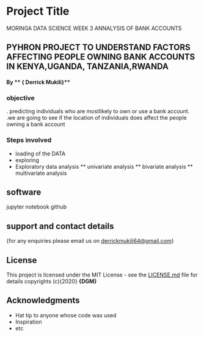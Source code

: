 # Project Title
MORINGA DATA SCIENCE WEEK 3 ANNALYSIS OF BANK ACCOUNTS
## PYHRON PROJECT TO UNDERSTAND FACTORS AFFECTING PEOPLE OWNING BANK ACCOUNTS IN  KENYA,UGANDA, TANZANIA,RWANDA

#### By ** { Derrick Mukili}**

### objective

. predicting individuals who are mostlikely to own or use a bank account.
.we are going to see if the location of individuals does affect the people owning a bank account

### Steps involved
* loading of the DATA
* exploring
* Exploratory data analysis
** univariate analysis
** bivariate analysis
** multivariate analysis

## software
jupyter notebook
github



## support and contact details

{for any enquiries please email us on derrickmukili64@gmail.com}


## License

This project is licensed under the MIT License - see the [LICENSE.md](LICENSE.md) file for details
copyrights (c){2020} **{DGM}**

## Acknowledgments

* Hat tip to anyone whose code was used
* Inspiration
* etc
